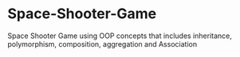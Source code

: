 # Space-Shooter-Game
Space Shooter Game using OOP concepts that includes inheritance, polymorphism, composition, aggregation and Association
